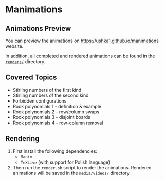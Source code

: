 # Manimations

## Animations Preview

You can preview the animations on <https://ushka1.github.io/manimations> website.

In addition, all completed and rendered animations can be found in the [`renders/`](./renders/) directory.

## Covered Topics

- Stirling numbers of the first kind
- Stirling numbers of the second kind
- Forbidden configurations
- Rook polynomials 1 - definition & example
- Rook polynomials 2 - row/column swaps <!-- + transposition -->
- Rook polynomials 3 - disjoint boards
- Rook polynomials 4 - row-column removal
<!-- - Rook polynomials 5 - highest factor calculated by usage of complement board -->

## Rendering

1. First install the following dependencies:
    - `Manim`
    - `TeXLive` (with support for Polish language)
1. Then run the `render.sh` script to render the animations. Rendered animations will be saved in the `media/videos/` directory.
